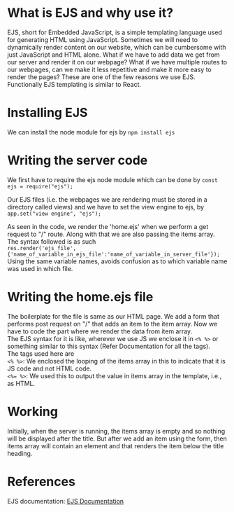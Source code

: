 # What is EJS and why use it?
EJS, short for Embedded JavaScript, is a simple templating language used for generating HTML using JavaScript. Sometimes we will need to dynamically render content on our website, which can be cumbersome with just JavaScript and HTML alone. What if we have to add data we get from our server and render it on our webpage? What if we have multiple routes to our webpages, can we make it less repetitive and make it more easy to render the pages?
These are one of the few reasons we use EJS. Functionally EJS templating is similar to React.

# Installing EJS
We can install the node module for ejs by `npm install ejs`

# Writing the server code
We first have to require the ejs node module which can be done by `const ejs = require("ejs");`

Our EJS files (i.e. the webpages we are rendering must be stored in a directory called views) and we have to set the view engine to ejs, by
`app.set("view engine", "ejs");`

As seen in the code, we render the 'home.ejs' when we perform a get request to "/" route. Along with that we are also passing the items array. The syntax followed is as such
<br />
`res.render('ejs_file', {'name_of_variable_in_ejs_file':'name_of_variable_in_server_file'});`
<br />
Using the same variable names, avoids confusion as to which variable name was used in which file.

# Writing the home.ejs file
The boilerplate for the file is same as our HTML page. We add a form that performs post request on "/" that adds an item to the item array.
Now we have to code the part where we render the data from item array.
<br />
The EJS syntax for it is like, wherever we use JS we enclose it in `<% %>` or something similar to this syntax (Refer Documentation for all the tags).
<br />
The tags used here are
<br />
`<% %>`: We enclosed the looping of the items array in this to indicate that it is JS code and not HTML code.
<br />
`<%= %>`: We used this to output the value in items array in the template, i.e., as HTML.

# Working
Initially, when the server is running, the items array is empty and so nothing will be displayed after the title. But after we add an item using the form, then items array will contain an element and that renders the item below the title heading.

# References
EJS documentation: [EJS Documentation](https://ejs.co/)